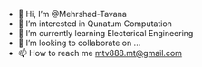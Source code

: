 - 👋 Hi, I’m @Mehrshad-Tavana
- 👀 I’m interested in Qunatum Computation
- 🌱 I’m currently learning Electerical Engineering
- 💞️ I’m looking to collaborate on ... 
- 📫 How to reach me   mtv888.mt@gmail.com

<!---
Mehrshad-Tavana/Mehrshad-Tavana is a ✨ special ✨ repository because its `README.md` (this file) appears on your GitHub profile.
You can click the Preview link to take a look at your changes.
--->
